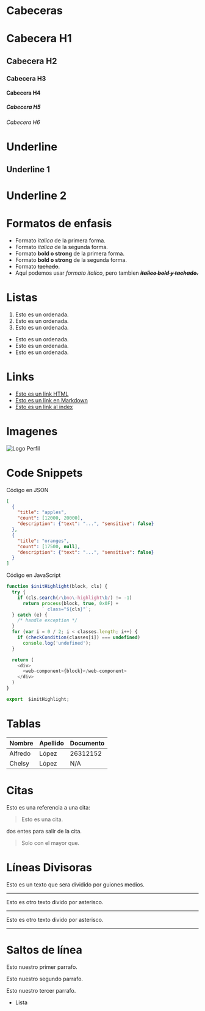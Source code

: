 # Cabeceras
# Cabecera H1
## Cabecera H2
### Cabecera H3
#### Cabecera H4
##### Cabecera H5
###### Cabecera H6

# Underline
Underline 1
-----------
Underline 2
===========

# Formatos de enfasis
- Formato *italica* de la primera forma.
- Formato _italica_ de la segunda forma.
- Formato **bold o strong** de la primera forma.
- Formato __bold o strong__ de la segunda forma.
- Formato ~~tachado~~.
- Aquí podemos usar *formato italico*, pero tambien **_~~italico bold y tachado.~~_**

# Listas
1. Esto es un  ordenada.
2. Esto es un  ordenada.
3. Esto es un  ordenada.
- Esto es un  ordenada.
- Esto es un  ordenada.
- Esto es un  ordenada.

# Links
- <a href="https://github.com/alfredolopeznunes">Esto es un link HTML</a>
- [Esto es un link en Markdown](https://github.com/alfredolopeznunes)
- [Esto es un link al index](index.html)

# Imagenes
![Logo Perfil](https://avatars2.githubusercontent.com/u/62631538?s=250&u=ac8fc6f2ec83e4392a1c2e748e79f0cff1563fe8&v=4)

# Code Snippets
Código en JSON
```JSON
[
  {
    "title": "apples",
    "count": [12000, 20000],
    "description": {"text": "...", "sensitive": false}
  },
  {
    "title": "oranges",
    "count": [17500, null],
    "description": {"text": "...", "sensitive": false}
  }
]
```
Código en JavaScript
```javascript
function $initHighlight(block, cls) {
  try {
    if (cls.search(/\bno\-highlight\b/) != -1)
      return process(block, true, 0x0F) +
             ` class="${cls}"`;
  } catch (e) {
    /* handle exception */
  }
  for (var i = 0 / 2; i < classes.length; i++) {
    if (checkCondition(classes[i]) === undefined)
      console.log('undefined');
  }

  return (
    <div>
      <web-component>{block}</web-component>
    </div>
  )
}

export  $initHighlight;
```
# Tablas
| Nombre | Apellido | Documento |
| ------ | -------- | --------- |
| Alfredo| López    | 26312152  |
| Chelsy | López    | N/A       |

# Citas
Esto es una referencia a una cita:
> Esto es una cita.

dos entes para salir de la cita.
> Solo con el mayor que.

# Líneas Divisoras
Esto es un texto que sera dividido por guiones medios.

---
Esto es otro texto divido por asterisco.

***
Esto es otro texto divido por asterisco.

___

# Saltos de línea
Esto nuestro primer parrafo.

Esto nuestro segundo parrafo.

Esto nuestro tercer parrafo.
- Lista